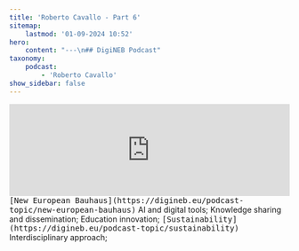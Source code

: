 ```yaml
---
title: 'Roberto Cavallo - Part 6'
sitemap:
    lastmod: '01-09-2024 10:52'
hero:
    content: "---\n## DigiNEB Podcast"
taxonomy:
    podcast:
        - 'Roberto Cavallo'
show_sidebar: false
---
```


<iframe width="100%" height="166" scrolling="no" frameborder="no" allow="autoplay" src="https://w.soundcloud.com/player/?url=https%3A//api.soundcloud.com/tracks/1908137210&color=%234b4815&auto_play=false&hide_related=false&show_comments=true&show_user=true&show_reposts=false&show_teaser=false"></iframe>
<kbd>[New European Bauhaus](https://digineb.eu/podcast-topic/new-european-bauhaus)</kbd>
AI and digital tools;
Knowledge sharing and dissemination;
Education innovation;
<kbd>[Sustainability](https://digineb.eu/podcast-topic/sustainability)</kbd>
Interdisciplinary approach;